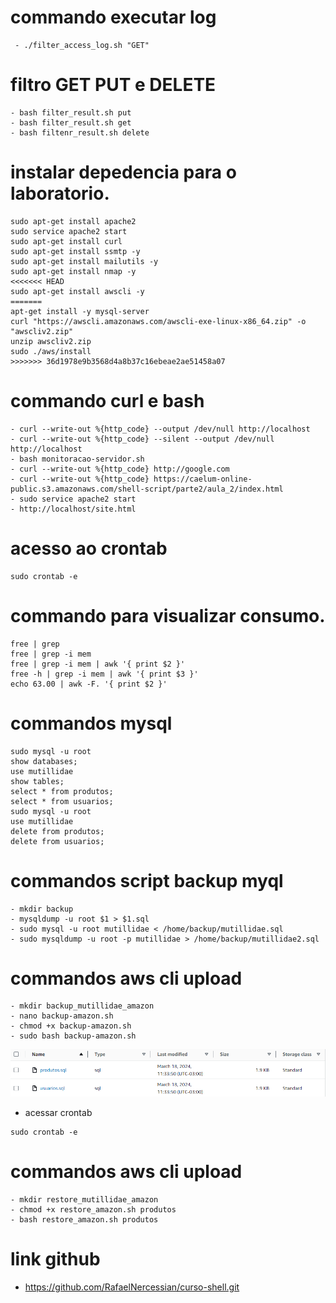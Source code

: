 # commando executar log
```
 - ./filter_access_log.sh "GET"
```
 # filtro GET PUT e DELETE
 ```
 - bash filter_result.sh put
 - bash filter_result.sh get
 - bash filtenr_result.sh delete
 ```
 # instalar depedencia para o laboratorio. 
 ```
sudo apt-get install apache2
sudo service apache2 start
sudo apt-get install curl
sudo apt-get install ssmtp -y
sudo apt-get install mailutils -y
sudo apt-get install nmap -y
<<<<<<< HEAD
sudo apt-get install awscli -y
=======
apt-get install -y mysql-server
curl "https://awscli.amazonaws.com/awscli-exe-linux-x86_64.zip" -o "awscliv2.zip"
unzip awscliv2.zip
sudo ./aws/install
>>>>>>> 36d1978e9b3568d4a8b37c16ebeae2ae51458a07
```
 # commando curl e bash
 ```
 - curl --write-out %{http_code} --output /dev/null http://localhost
 - curl --write-out %{http_code} --silent --output /dev/null http://localhost
 - bash monitoracao-servidor.sh
 - curl --write-out %{http_code} http://google.com
 - curl --write-out %{http_code} https://caelum-online-public.s3.amazonaws.com/shell-script/parte2/aula_2/index.html
 - sudo service apache2 start
 - http://localhost/site.html
```
 # acesso ao crontab 
 ```
 sudo crontab -e
 ```

 # commando para visualizar consumo.

```
free | grep
free | grep -i mem
free | grep -i mem | awk '{ print $2 }'
free -h | grep -i mem | awk '{ print $3 }'
echo 63.00 | awk -F. '{ print $2 }'
```

# commandos mysql
```
sudo mysql -u root
show databases;
use mutillidae
show tables;
select * from produtos;
select * from usuarios;
sudo mysql -u root
use mutillidae
delete from produtos;
delete from usuarios;

```

# commandos script backup myql
```
- mkdir backup
- mysqldump -u root $1 > $1.sql
- sudo mysql -u root mutillidae < /home/backup/mutillidae.sql
- sudo mysqldump -u root -p mutillidae > /home/backup/mutillidae2.sql
```

# commandos aws cli upload

```
- mkdir backup_mutillidae_amazon
- nano backup-amazon.sh
- chmod +x backup-amazon.sh
- sudo bash backup-amazon.sh
```
<img src="aws backup s3.png" alt="Alt Text" width="1000">

 - acessar crontab
 ```
 sudo crontab -e
 ```

 # commandos aws cli upload

 ```
 - mkdir restore_mutillidae_amazon
 - chmod +x restore_amazon.sh produtos
 - bash restore_amazon.sh produtos
 ```

# link github 

- https://github.com/RafaelNercessian/curso-shell.git
